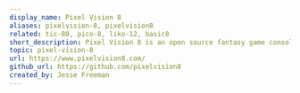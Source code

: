 ```yaml
---
display_name: Pixel Vision 8
aliases: pixelvision-8, pixelvision8
related: tic-80, pico-8, liko-12, basic8
short_description: Pixel Vision 8 is an open source fantasy game console for building authentic 8-bit games
topic: pixel-vision-8
url: https://www.pixelvision8.com/
github_url: https://github.com/pixelvision8
created_by: Jesse Freeman
---
```

